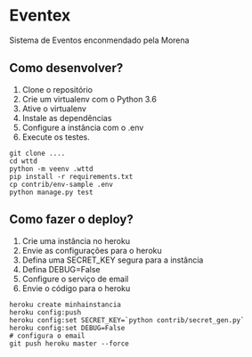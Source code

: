 # Eventex

Sistema de Eventos enconmendado pela Morena

## Como desenvolver?

1. Clone o repositório
2. Crie um virtualenv com o Python 3.6
3. Ative o virtualenv
4. Instale as dependências
5. Configure a instância com o .env
6. Execute os testes.

``` console
git clone ....
cd wttd
python -m veenv .wttd
pip install -r requirements.txt
cp contrib/env-sample .env
python manage.py test 
```

## Como fazer o deploy? 

1. Crie uma instância no heroku
2. Envie as configurações para o heroku
3. Defina uma SECRET_KEY segura para a instância
4. Defina DEBUG=False
5. Configure o serviço de email
6. Envie o código para o heroku

``` console
heroku create minhainstancia
heroku config:push
heroku config:set SECRET_KEY=`python contrib/secret_gen.py`
heroku config:set DEBUG=False
# configura o email
git push heroku master --force
```